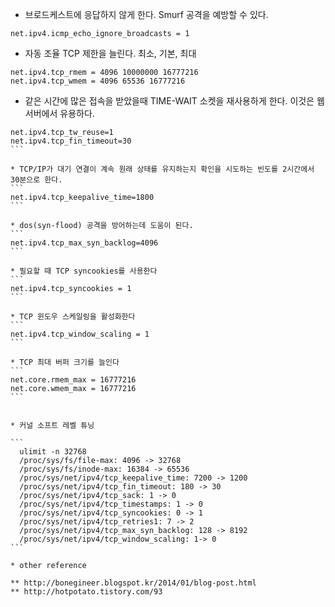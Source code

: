 * 브로드케스트에 응답하지 않게 한다.
  Smurf 공격을 예방할 수 있다.
```
net.ipv4.icmp_echo_ignore_broadcasts = 1
```

* 자동 조율 TCP 제한을 늘린다.  최소, 기본, 최대
```
net.ipv4.tcp_rmem = 4096 10000000 16777216
net.ipv4.tcp_wmem = 4096 65536 16777216
```

* 같은 시간에 많은 접속을 받았을때 TIME-WAIT 소켓을 재사용하게 한다.
 이것은 웹서버에서 유용하다. 
````
net.ipv4.tcp_tw_reuse=1
net.ipv4.tcp_fin_timeout=30
```

* TCP/IP가 대기 연결이 계속 원래 상태를 유지하는지 확인을 시도하는 빈도를 2시간에서 30분으로 한다.
```
net.ipv4.tcp_keepalive_time=1800
```

* dos(syn-flood) 공격을 방어하는데 도움이 된다.
```
net.ipv4.tcp_max_syn_backlog=4096
```

* 필요할 때 TCP syncookies를 사용한다
```
net.ipv4.tcp_syncookies = 1
```

* TCP 윈도우 스케일링을 활성화한다
```
net.ipv4.tcp_window_scaling = 1
```

* TCP 최대 버퍼 크기를 늘인다
```
net.core.rmem_max = 16777216
net.core.wmem_max = 16777216
```


* 커널 소프트 레벨 튜닝

```
  ulimit -n 32768
  /proc/sys/fs/file-max: 4096 -> 32768
  /proc/sys/fs/inode-max: 16384 -> 65536
  /proc/sys/net/ipv4/tcp_keepalive_time: 7200 -> 1200
  /proc/sys/net/ipv4/tcp_fin_timeout: 180 -> 30
  /proc/sys/net/ipv4/tcp_sack: 1 -> 0
  /proc/sys/net/ipv4/tcp_timestamps: 1 -> 0
  /proc/sys/net/ipv4/tcp_syncookies: 0 -> 1
  /proc/sys/net/ipv4/tcp_retries1: 7 -> 2
  /proc/sys/net/ipv4/tcp_max_syn_backlog: 128 -> 8192
  /proc/sys/net/ipv4/tcp_window_scaling: 1-> 0
```

* other reference

** http://bonegineer.blogspot.kr/2014/01/blog-post.html
** http://hotpotato.tistory.com/93
